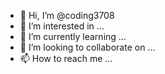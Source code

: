 - 👋 Hi, I’m @coding3708
- 👀 I’m interested in ...
- 🌱 I’m currently learning ...
- 💞️ I’m looking to collaborate on ...
- 📫 How to reach me ...



